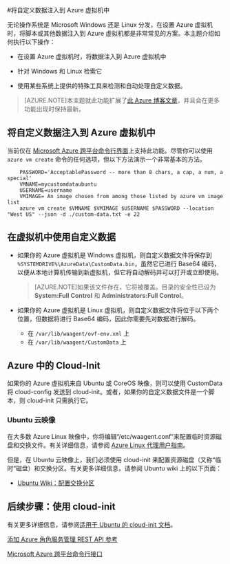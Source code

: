 <properties title="virtual-machines-how-to-inject-custom-data" pageTitle="将自定义数据注入到 Azure 虚拟机中" description="本主题介绍如何在创建实例时将自定义数据注入到 Azure 虚拟机中，以及如何在 Windows 或 Linux 上找到自定义数据。" metaKeywords="Azure linux vm, linux vm, userdata vm, user data vm, custom data vm, windows custom data" services="virtual-machines" solutions="" documentationCenter="" authors="rasquill" manager="timlt" editor="tysonn" videoId="" scriptId=""/>

<tags ms.service="virtual-machines" ms.date="04/07/2015" wacn.date="06/19/2015"/>

#将自定义数据注入到 Azure 虚拟机中 

无论操作系统是 Microsoft Windows 还是 Linux 分发，在设置 Azure 虚拟机时，将脚本或其他数据注入到 Azure 虚拟机都是非常常见的方案。本主题介绍如何执行以下操作：

- 在设置 Azure 虚拟机时，将数据注入到 Azure 虚拟机中

- 针对 Windows 和 Linux 检索它

- 使用某些系统上提供的特殊工具来检测和自动处理自定义数据。

> [AZURE.NOTE]本主题就此功能扩展了[此 Azure 博客文章](http://azure.microsoft.com/blog/2014/04/21/custom-data-and-cloud-init-on-windows-azure/)，并且会在更多功能出现时保持最新。

## 将自定义数据注入到 Azure 虚拟机中

当前仅在 [Microsoft Azure 跨平台命令行界面](https://github.com/Azure/azure-sdk-tools-xplat)上支持此功能。尽管你可以使用 `azure vm create` 命令的任何选项，但以下方法演示一个非常基本的方法。

```
    PASSWORD='AcceptablePassword -- more than 8 chars, a cap, a num, a special'
    VMNAME=mycustomdataubuntu
    USERNAME=username
    VMIMAGE= An image chosen from among those listed by azure vm image list
    azure vm create $VMNAME $VMIMAGE $USERNAME $PASSWORD --location "West US" --json -d ./custom-data.txt -e 22
```


## 在虚拟机中使用自定义数据
 
+ 如果你的 Azure 虚拟机是 Windows 虚拟机，则自定义数据文件将保存到 `%SYSTEMDRIVE%\AzureData\CustomData.bin`，虽然它已进行 Base64 编码，以便从本地计算机传输到新虚拟机，但它将自动解码并可以打开或立即使用。 

   >[AZURE.NOTE]如果该文件存在，它将被覆盖。目录的安全性已设为 **System:Full Control** 和 **Administrators:Full Control**。

+ 如果你的 Azure 虚拟机是 Linux 虚拟机，则自定义数据文件将位于以下两个位置，但数据将进行 Base64 编码，因此你需要先对数据进行解码。

    + 在 `/var/lib/waagent/ovf-env.xml` 上
    + 在 `/var/lib/waagent/CustomData` 上 



## Azure 中的 Cloud-Init

如果你的 Azure 虚拟机来自 Ubuntu 或 CoreOS 映像，则可以使用 CustomData 将 cloud-config 发送到 cloud-init。或者，如果你的自定义数据文件是一个脚本，则 cloud-init 只需执行它。

### Ubuntu 云映像

在大多数 Azure Linux 映像中，你将编辑“/etc/waagent.conf”来配置临时资源磁盘和交换文件。有关详细信息，请参阅 [Azure Linux 代理用户指南](virtual-machines-linux-agent-user-guide)。

但是，在 Ubuntu 云映像上，我们必须使用 cloud-init 来配置资源磁盘（又称“临时”磁盘）和交换分区。有关更多详细信息，请参阅 Ubuntu wiki 上的以下页面：

 - [Ubuntu Wiki：配置交换分区](http://go.microsoft.com/fwlink/?LinkID=532955&clcid=0x409)


<!--Every topic should have next steps and links to the next logical set of content to keep the customer engaged-->
## 后续步骤：使用 cloud-init

有关更多详细信息，请参阅[适用于 Ubuntu 的 cloud-init 文档](https://help.ubuntu.com/community/CloudInit)。

<!--Link references-->
[添加 Azure 角色服务管理 REST API 参考](http://msdn.microsoft.com/zh-cn/library/azure/jj157186.aspx)

[Microsoft Azure 跨平台命令行接口](https://github.com/Azure/azure-sdk-tools-xplat)

<!---HONumber=60-->